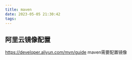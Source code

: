 ```yaml
---
title: maven
date: 2023-05-05 21:30:42
tags:  
---
```

## 阿里云镜像配置
https://developer.aliyun.com/mvn/guide
maven需要配置镜像